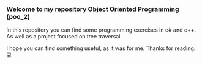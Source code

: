 ### Welcome to my repository Object Oriented Programming (poo_2)

In this repository you can find some programming exercises in c# and c++.
As well as a project focused on tree traversal.

I hope you can find something useful, as it was for me. Thanks for reading. 💻